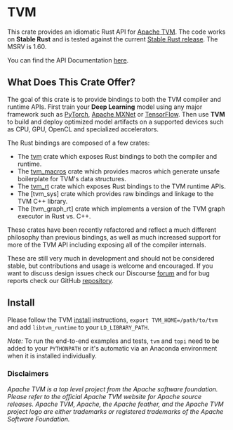 <!--- Licensed to the Apache Software Foundation (ASF) under one -->
<!--- or more contributor license agreements.  See the NOTICE file -->
<!--- distributed with this work for additional information -->
<!--- regarding copyright ownership.  The ASF licenses this file -->
<!--- to you under the Apache License, Version 2.0 (the -->
<!--- "License"); you may not use this file except in compliance -->
<!--- with the License.  You may obtain a copy of the License at -->

<!---   http://www.apache.org/licenses/LICENSE-2.0 -->

<!--- Unless required by applicable law or agreed to in writing, -->
<!--- software distributed under the License is distributed on an -->
<!--- "AS IS" BASIS, WITHOUT WARRANTIES OR CONDITIONS OF ANY -->
<!--- KIND, either express or implied.  See the License for the -->
<!--- specific language governing permissions and limitations -->
<!--- under the License. -->

# TVM

This crate provides an idiomatic Rust API for [Apache TVM](https://github.com/apache/tvm).
The code works on **Stable Rust** and is tested against the current
[Stable Rust release](https://releases.rs/). The MSRV is 1.60.

You can find the API Documentation [here](https://tvm.apache.org/docs/api/rust/tvm/index.html).

## What Does This Crate Offer?

The goal of this crate is to provide bindings to both the TVM compiler and runtime
APIs. First train your **Deep Learning** model using any major framework such as
[PyTorch](https://pytorch.org/), [Apache MXNet](https://mxnet.apache.org/) or [TensorFlow](https://www.tensorflow.org/).
Then use **TVM** to build and deploy optimized model artifacts on a supported devices such as CPU, GPU, OpenCL and specialized accelerators.

The Rust bindings are composed of a few crates:
- The [tvm](https://tvm.apache.org/docs/api/rust/tvm/index.html) crate which exposes Rust bindings to
  both the compiler and runtime.
- The [tvm_macros](https://tvm.apache.org/docs/api/rust/tvm/index.html) crate which provides macros
  which generate unsafe boilerplate for TVM's data structures.
- The [tvm_rt](https://tvm.apache.org/docs/api/rust/tvm_rt/index.html) crate which exposes Rust
  bindings to the TVM runtime APIs.
- The [tvm_sys] crate which provides raw bindings and linkage to the TVM C++ library.
- The [tvm_graph_rt] crate which implements a version of the TVM graph executor in Rust vs. C++.

These crates have been recently refactored and reflect a much different philosophy than
previous bindings, as well as much increased support for more of the TVM API including
exposing all of the compiler internals.

These are still very much in development and should not be considered stable, but contributions
and usage is welcome and encouraged. If you want to discuss design issues check our Discourse
[forum](https://discuss.tvm.ai) and for bug reports check our GitHub [repository](https://github.com/apache/tvm).

## Install

Please follow the TVM [install](https://tvm.apache.org/docs/install/index.html) instructions, `export TVM_HOME=/path/to/tvm` and add `libtvm_runtime` to your `LD_LIBRARY_PATH`.

*Note:* To run the end-to-end examples and tests, `tvm` and `topi` need to be added to your `PYTHONPATH` or it's automatic via an Anaconda environment when it is installed individually.

### Disclaimers

*Apache TVM is a top level project from the Apache software foundation. Please refer to the official Apache TVM website for Apache source releases. Apache TVM, Apache, the Apache feather, and the Apache TVM project logo are either trademarks or registered trademarks of the Apache Software Foundation.*
